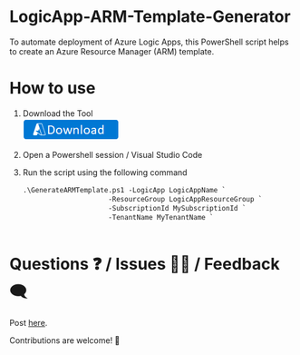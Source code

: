# LogicApp-ARM-Template-Generator
To automate deployment of Azure Logic Apps, this PowerShell script helps to create an Azure Resource Manager (ARM) template.

# How to use
1. Download the Tool  
   [![Download](./images/Download.png)](https://aka.ms/LogicAppARMGenerator)

2. Open a Powershell session / Visual Studio Code

3. Run the script using the following command  
   ```  
   .\GenerateARMTemplate.ps1 -LogicApp LogicAppName `
                        -ResourceGroup LogicAppResourceGroup `
                        -SubscriptionId MySubscriptionId `
                        -TenantName MyTenantName `
                        
   ```

# Questions ❓ / Issues 🙋‍♂️ / Feedback 🗨
Post [here](https://github.com/andedevsecops/LogicApp-ARM-Template-Generator/issues).

Contributions are welcome! 👏